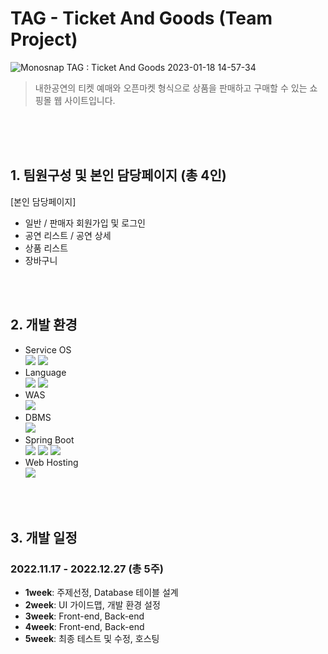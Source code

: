 # TAG - Ticket And Goods (Team Project)

![Monosnap TAG : Ticket And Goods 2023-01-18 14-57-34](https://user-images.githubusercontent.com/103568737/213364351-fc8865c8-16a7-4f1c-875b-87fda278efb0.png)

> 내한공연의 티켓 예매와 오픈마켓 형식으로 상품을 판매하고 구매할 수 있는 쇼핑몰 웹 사이트입니다.

<br><br><br>

## 1. 팀원구성 및 본인 담당페이지 (총 4인)
[본인 담당페이지]
- 일반 / 판매자 회원가입 및 로그인
- 공연 리스트 / 공연 상세
- 상품 리스트
- 장바구니

<br><br>

## 2. 개발 환경
- Service OS<br> <img src="https://img.shields.io/badge/Mac OS-000000?style=flat-square&logo=Apple&logoColor=white"/> <img src="https://img.shields.io/badge/Window OS-0078D6?style=flat-square&logo=Windows&logoColor=white"/>
- Language<br> <img src="https://img.shields.io/badge/Java 1.8-007396?style=flat-square&logo=Java&logoColor=white"/> <img src="https://img.shields.io/badge/JDK 17-007396?style=flat-square&logo=Java&logoColor=white"/>
- WAS<br> <img src="https://img.shields.io/badge/Apache Tomcat 9.0.58-F8DC75?style=flat-square&logo=Apache Tomcat&logoColor=black"/>
- DBMS<br> <img src="https://img.shields.io/badge/MariaDB-003545?style=flat-square&logo=MariaDB&logoColor=white"/>
- Spring Boot<br> <img src="https://img.shields.io/badge/Spring Boot 2.7.5-6DB33F?style=flat-square&logo=Spring Boot&logoColor=white"/> <img src="https://img.shields.io/badge/maven-C71A36?style=flat-square&logo=Apache Maven&logoColor=white"/> <img src="https://img.shields.io/badge/MyBatis-000000?style=flat-square&logo=Java&logoColor=white"/> 
- Web Hosting<br> <img src="https://img.shields.io/badge/Cafe24-1578D3?style=flat-square&logo=Java&logoColor=white"/>

<br><br>

## 3. 개발 일정
### 2022.11.17 - 2022.12.27 (총 5주)
- **1week**: 주제선정, Database 테이블 설계
- **2week**: UI 가이드맵, 개발 환경 설정
- **3week**: Front-end, Back-end
- **4week**: Front-end, Back-end
- **5week**: 최종 테스트 및 수정, 호스팅




